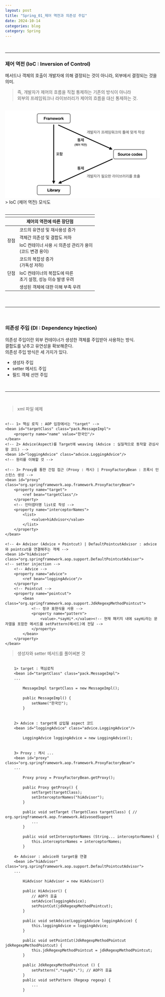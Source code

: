 ```yaml
---
layout: post
title: "Spring_01_제어 역전과 의존성 주입"
date: 2024-10-14
categories: blog
category: Spring
---
```


<br>

---

### 제어 역전 (IoC : Inversion of Control)
메서드나 객체의 호출이 개발자에 의해 결정되는 것이 아니라, 외부에서 결정되는 것을 의미. <br>

> 즉, 개발자가 제어의 흐름을 직접 통제하는 기존의 방식이 아니라 <br>
외부의 프레임워크나 라이브러리가 제어의 흐름을 대신 통제하는 것. <br>

<br>
<div class="image-container">
    <img class="image-medium" src="/assets/image/2024-10-13-Framework_Library.png">
</div>
> IoC (제어 역전) 모식도 <br>

<br>

<table>
    <thead>
        <tr>
            <th></th><th></th>
        </tr>
    </thead>
    <thead>
        <tr>
            <th colspan="2">제어의 역전에 따른 장단점</th>
            <!-- <th></th> -->
        </tr>
    </thead>
    <tbody>
        <tr>
            <td rowspan="3">장점</td>
            <td>코드의 유연성 및 재사용성 증가</td>
        </tr>
        <tr>
            <!-- <td></td> -->
            <td>객체간 의존성 및 결합도 저하</td>
        </tr>
        <tr>
            <!-- <td></td> -->
            <td>IoC 컨테이너 사용 시 의존성 관리가 용이<br>(코드 변경 용이)</td>
        </tr>
        <tr>
            <td rowspan="3">단점</td>
            <td>코드의 복잡성 증가<br>(가독성 저하)</td>
        </tr>
        <tr>
            <!-- <td></td> -->
            <td>IoC 컨테이너의 복잡도에 따른<br>초기 설정, 성능 이슈 발생 우려</td>
        </tr>
        <tr>
            <!-- <td></td> -->
            <td>생성된 객체에 대한 이해 부족 우려 </td>
        </tr>
    </tbody>
    <thead>
        <tr>
            <th></th><th></th>
        </tr>
    </thead>
</table>

<br>
<hr>
<br>



### 의존성 주입 (DI : Dependency Injection)
의존성 주입이란 외부 컨테이너가 생성한 객체를 주입받아 사용하는 방식. <br>
결합도를 낮추고 유연성을 확보해준다. <br>
의존성 주입 방식은 세 가지가 있다. <br>
- 생성자 주입<br>
- setter 메서드 주입<br>
- 필드 객체 선언 주입<br>
<br>
<hr>
<br>


> xml 파일 예제
<pre><code>
&lt;!-- 1&gt; 핵심 로직 : AOP 입장에서는 "target" --&gt;
&lt;bean id="targetClass" class="pack.MessageImpl"&gt;
    &lt;property name="name" value="한국인"/&gt;
&lt;/bean&gt;
&lt;!-- 2&gt; Advice(Aspect)를 Target에 weaving (Advice : 실질적으로 동작할 관심사항 코드) --&gt;
&lt;bean id="loggingAdvice" class="advice.LoggingAdvice"/&gt;
&lt;!-- 원리를 이해할 것 --&gt;

&lt;!-- 3&gt; Proxy를 통한 간접 접근 (Proxy : 캐시) | ProxyFactoryBean : 프록시 인스턴스 생성 --&gt;
&lt;bean id="proxy" class="org.springframework.aop.framework.ProxyFactoryBean"&gt;
    &lt;property name="target"&gt;
        &lt;ref bean="targetClass"/&gt;
    &lt;/property&gt;
    &lt;!-- 인터셉터명 list로 작성 --&gt;
    &lt;property name="interceptorNames"&gt;
        &lt;list&gt;
            &lt;value&gt;hiAdvisor&lt;/value&gt;
        &lt;/list&gt;
    &lt;/property&gt;
&lt;/bean&gt;

&lt;!-- 4&gt; Advisor (Advice + Pointcut) | DefaultPointcutAdvisor : advice와 pointcut을 연결해주는 객체 --&gt;
&lt;bean id="hiAdvisor" class="org.springframework.aop.support.DefaultPointcutAdvisor"&gt;
&lt;!-- setter injection --&gt;
    &lt;!-- Advice --&gt;
    &lt;property name="advice"&gt;
        &lt;ref bean="loggingAdvice"/&gt;
    &lt;/property&gt;
    &lt;!-- Pointcut --&gt;
    &lt;property name="pointcut"&gt;
        &lt;bean class="org.springframework.aop.support.JdkRegexpMethodPointcut"&gt;
            &lt;!-- 정규 표현식을 사용 --&gt;
            &lt;property name="pattern"&gt;
                &lt;value&gt;.*sayHi*.&lt;/value&gt;&lt;!-- 현재 패키지 내에 sayHi라는 문자열을 포함한 메서드를 setPattern(메서드)에 전달 --&gt;
            &lt;/property&gt;
        &lt;/bean&gt;
    &lt;/property&gt;
&lt;/bean&gt;
</code></pre>



> 생성자와 setter 메서드를 풀어써본 것
<pre><code>
    1> target : 핵심로직
    &lt;bean id="targetClass" class="pack.MessageImpl">
    ...
        
        MessageImpl targetClass = new MessageImpl();

        public MessageImpl() {
            setName("한국인");
        }


    2> Advice : target에 삽입될 aspect 코드
    &lt;bean id="loggingAdvice" class="advice.LoggingAdvice"/>

        LoggingAdvice loggingAdvice = new LoggingAdvice();


    3> Proxy : 캐시 ...
    &lt;bean id="proxy" class="org.springframework.aop.framework.ProxyFactoryBean">
    ...

        Proxy proxy = ProxyFactoryBean.getProxy();
    
        public Proxy getProxy() {
            setTarget(targetClass);
            setInterceptorNames("hiAdvisor");
        }

        public void setTarget (TargetClass targetClass) { // org.springframework.aop.framework.AdivosedSupport
            ...
        }

        public void setInterceptorNames (String... interceptorNames) {
            this.interceptorNames = interceptorNames;
        }
    
    4> Advisor : advice와 target을 연결
    &lt;bean id="hiAdvisor" class="org.springframework.aop.support.DefaultPointcutAdvisor">
    ...
        
        HiAdvisor hiAdvisor = new HiAdvisor()

        public HiAdvisor() {
            // AOP가 호출
            setAdvice(loggingAdvice);
            setPointCut(jdkRegexpMethodPointcut);
        }

        public void setAdvice(LoggingAdvice loggingAdvice) {
            this.loggingAdvice = loggingAdvice;
        }

        public void setPointCut(JdkRegexpMethodPointcut jdkRegexpMethodPointcut) {
            this.jdkRegexpMethodPointcut = jdkRegexpMethodPointcut;
        }

        public JdkRegexpMethodPointcut () {
            setPattern(".*sayHi*."); // AOP가 호출
        }
        public void setPattern (Regexp regexp) {
            ...
        }
</code></pre>

